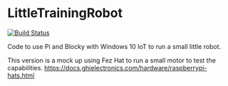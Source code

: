 # LittleTrainingRobot

[![Build Status]( https://img.shields.io/appveyor/ci/lucasgl/littletrainingrobot/master.svg)](https://ci.appveyor.com/project/lucasgl/littletrainingrobot)

Code to use Pi and Blocky with Windows 10 IoT to run a small little robot.

This version is a mock up using Fez Hat to run a small motor to test the capabilities.
https://docs.ghielectronics.com/hardware/raspberrypi-hats.html

